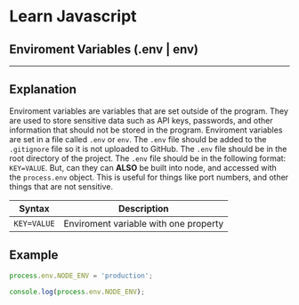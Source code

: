 # Learn Javascript

## Enviroment Variables (.env | env)

__  __

## Explanation

Enviroment variables are variables that are set outside of the program. They are used to store sensitive data such as API keys, passwords, and other information that should not be stored in the program. Enviroment variables are set in a file called `.env` or `env`. The `.env` file should be added to the `.gitignore` file so it is not uploaded to GitHub. The `.env` file should be in the root directory of the project. The `.env` file should be in the following format: ``KEY=VALUE``.
But, can they can **ALSO** be built into node, and accessed with the `process.env` object. This is useful for things like port numbers, and other things that are not sensitive.


| Syntax | Description |
| --- | --- |
| `KEY=VALUE` | Enviroment variable with one property |


## Example

```js
process.env.NODE_ENV = 'production';

console.log(process.env.NODE_ENV); 

```


